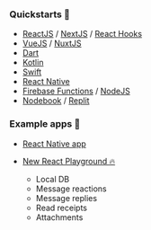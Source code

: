 ### Quickstarts 🏁

- [ReactJS](https://github.com/fabriguespe/xmtp-quickstart-reactjs) / [NextJS](https://github.com/fabriguespe/xmtp-quickstart-nextjs) / [React Hooks](https://github.com/fabriguespe/xmtp-quickstart-hooks)
- [VueJS](https://github.com/fabriguespe/xmtp-quickstart-vuejs) / [NuxtJS](https://github.com/fabriguespe/xmtp-quickstart-nuxtjs)
- [Dart](https://github.com/xmtp/xmtp-flutter)
- [Kotlin](https://github.com/xmtp/xmtp-android)
- [Swift](https://github.com/xmtp/xmtp-ios)
- [React Native](https://github.com/fabriguespe/xmtp-react-native-quickstart)
- [Firebase Functions](https://github.com/fabriguespe/xmtp-firebase-functions) / [NodeJS](https://github.com/fabriguespe/xmtp-quickstart-node)
- [Nodebook](https://github.com/fabriguespe/xmtp-nodebook) / [Replit](https://replit.com/@FabrizioGuespe/XMTP-Developer-Quickstart?v=1#index.ts)

### Example apps 📲

- [React Native app](https://github.com/xmtp/example-chat-react-native)
- [New React Playground 🔥](https://github.com/xmtp/xmtp-react-playground/)

  - Local DB
  - Message reactions
  - Message replies
  - Read receipts
  - Attachments
